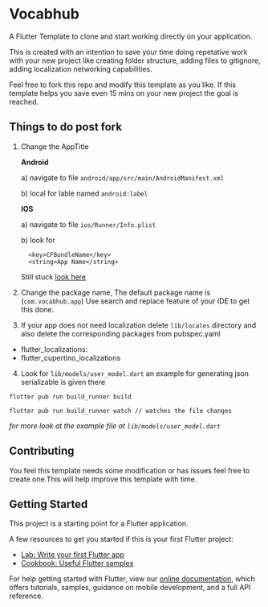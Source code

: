 # Vocabhub

A Flutter Template to clone and start working directly on your application.

This is created with an intention to save your time doing repetative work with your new project like creating folder structure, adding files to gitignore, adding localization networking capabilities.

Feel free to fork this repo and modify this template as you like. If this template helps you save even 15 mins on your new project the goal is reached.

## Things to do post fork

1.  Change the AppTitle

    **Android**

    a) navigate to file `android/app/src/main/AndroidManifest.xml`

    b) local for lable named `android:label`

    **IOS**

    a) navigate to file `ios/Runner/Info.plist`

    b) look for

    ```
      <key>CFBundleName</key>
      <string>App Name</string>
    ```

    Still stuck [look here](https://stackoverflow.com/questions/49353199/how-can-i-change-the-app-display-name-build-with-flutter)

2.  Change the package name, The default package name is (`com.vocabhub.app`)
    Use search and replace feature of your IDE to get this done.

3.  If your app does not need localization delete `lib/locales` directory and also delete the corresponding packages
    from pubspec.yaml

- flutter_localizations:
- flutter_cupertino_localizations

4.  Look for `lib/models/user_model.dart` an example for generating json serializable is given there

```
flutter pub run build_runner build

flutter pub run build_runner watch // watches the file changes
```

_for more look at the example file at `lib/models/user_model.dart`_

## Contributing

You feel this template needs some modification or has issues feel free to create one.This will help improve this template with time.

## Getting Started

This project is a starting point for a Flutter application.

A few resources to get you started if this is your first Flutter project:

- [Lab: Write your first Flutter app](https://flutter.dev/docs/get-started/codelab)
- [Cookbook: Useful Flutter samples](https://flutter.dev/docs/cookbook)

For help getting started with Flutter, view our
[online documentation](https://flutter.dev/docs), which offers tutorials,
samples, guidance on mobile development, and a full API reference.
